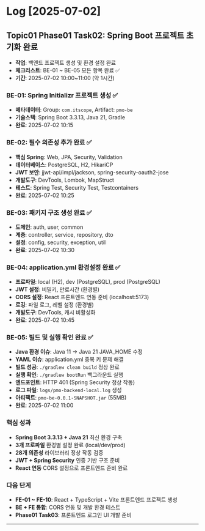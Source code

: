# Log [2025-07-02]

## Topic01 Phase01 Task02: Spring Boot 프로젝트 초기화 완료
- **작업**: 백엔드 프로젝트 생성 및 환경 설정 완료
- **체크리스트**: BE-01 ~ BE-05 모든 항목 완료 ✅
- **기간**: 2025-07-02 10:00~11:00 (약 1시간)

### BE-01: Spring Initializr 프로젝트 생성 ✅
- **메타데이터**: Group: `com.itscope`, Artifact: `pmo-be`
- **기술스택**: Spring Boot 3.3.13, Java 21, Gradle
- **완료**: 2025-07-02 10:15

### BE-02: 필수 의존성 추가 완료 ✅  
- **핵심 Spring**: Web, JPA, Security, Validation
- **데이터베이스**: PostgreSQL, H2, HikariCP
- **JWT 보안**: jjwt-api/impl/jackson, spring-security-oauth2-jose
- **개발도구**: DevTools, Lombok, MapStruct
- **테스트**: Spring Test, Security Test, Testcontainers
- **완료**: 2025-07-02 10:25

### BE-03: 패키지 구조 생성 완료 ✅
- **도메인**: auth, user, common
- **계층**: controller, service, repository, dto
- **설정**: config, security, exception, util
- **완료**: 2025-07-02 10:30

### BE-04: application.yml 환경설정 완료 ✅
- **프로파일**: local (H2), dev (PostgreSQL), prod (PostgreSQL)
- **JWT 설정**: 비밀키, 만료시간 (환경별)
- **CORS 설정**: React 프론트엔드 연동 준비 (localhost:5173)
- **로깅**: 파일 로그, 레벨 설정 (환경별)
- **개발도구**: DevTools, 캐시 비활성화
- **완료**: 2025-07-02 10:45

### BE-05: 빌드 및 실행 확인 완료 ✅
- **Java 환경 이슈**: Java 11 → Java 21 JAVA_HOME 수정
- **YAML 이슈**: application.yml 중복 키 문제 해결
- **빌드 성공**: `./gradlew clean build` 정상 완료
- **실행 확인**: `./gradlew bootRun` 백그라운드 실행
- **엔드포인트**: HTTP 401 (Spring Security 정상 작동)
- **로그 파일**: `logs/pmo-backend-local.log` 생성
- **아티팩트**: `pmo-be-0.0.1-SNAPSHOT.jar` (55MB)
- **완료**: 2025-07-02 11:00

### 핵심 성과
- **Spring Boot 3.3.13 + Java 21** 최신 환경 구축
- **3개 프로파일** 환경별 설정 완료 (local/dev/prod)  
- **28개 의존성** 라이브러리 정상 작동 검증
- **JWT + Spring Security** 인증 기반 구조 준비
- **React 연동** CORS 설정으로 프론트엔드 준비 완료

### 다음 단계
- **FE-01 ~ FE-10**: React + TypeScript + Vite 프론트엔드 프로젝트 생성
- **BE + FE 통합**: CORS 연동 및 개발 환경 테스트
- **Phase01 Task03**: 프론트엔드 로그인 UI 개발 준비

--- 